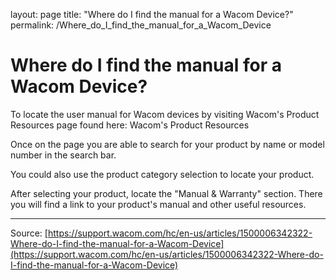layout: page
title: "Where do I find the manual for a Wacom Device?"
permalink: /Where_do_I_find_the_manual_for_a_Wacom_Device

# Where do I find the manual for a Wacom Device?

To locate the user manual for Wacom devices by visiting Wacom's Product Resources page found here: Wacom's Product Resources


Once on the page you are able to search for your product by name or model number in the search bar.





You could also use the product category selection to locate your product.





After selecting your product, locate the "Manual & Warranty" section. There you will find a link to your product's manual and other useful resources.

---
Source: [https://support.wacom.com/hc/en-us/articles/1500006342322-Where-do-I-find-the-manual-for-a-Wacom-Device](https://support.wacom.com/hc/en-us/articles/1500006342322-Where-do-I-find-the-manual-for-a-Wacom-Device)
